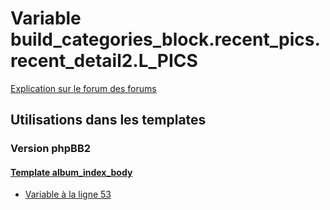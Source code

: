 # Variable build_categories_block.recent_pics.recent_detail2.L_PICS
[Explication sur le forum des forums](http://forum.forumactif.com/t294113-listing-des-variables#build_categories_block.recent_pics.recent_detail2.L_PICS)
## Utilisations dans les templates
### Version phpBB2
#### [Template album_index_body](subsilver/album_index_body.md)
* [Variable à la ligne 53](../subsilver/album_index_body.tpl#L53)